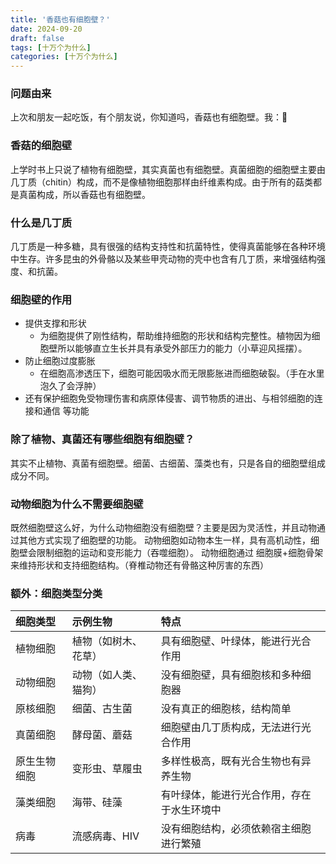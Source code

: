 ```yaml
---
title: '香菇也有细胞壁？'
date: 2024-09-20
draft: false
tags: [十万个为什么]
categories: [十万个为什么]
---
```


### 问题由来

上次和朋友一起吃饭，有个朋友说，你知道吗，香菇也有细胞壁。我：🤔

### 香菇的细胞壁

上学时书上只说了植物有细胞壁，其实真菌也有细胞壁。真菌细胞的细胞壁主要由几丁质（chitin）构成，而不是像植物细胞那样由纤维素构成。由于所有的菇类都是真菌构成，所以香菇也有细胞壁。

### 什么是几丁质

几丁质是一种多糖，具有很强的结构支持性和抗菌特性，使得真菌能够在各种环境中生存。许多昆虫的外骨骼以及某些甲壳动物的壳中也含有几丁质，来增强结构强度、和抗菌。

### 细胞壁的作用

- 提供支撑和形状
  - 为细胞提供了刚性结构，帮助维持细胞的形状和结构完整性。植物因为细胞壁所以能够直立生长并具有承受外部压力的能力（小草迎风摇摆）。
- 防止细胞过度膨胀
  - 在细胞高渗透压下，细胞可能因吸水而无限膨胀进而细胞破裂。（手在水里泡久了会浮肿）
- 还有保护细胞免受物理伤害和病原体侵害、调节物质的进出、与相邻细胞的连接和通信 等功能

### 除了植物、真菌还有哪些细胞有细胞壁？

其实不止植物、真菌有细胞壁。细菌、古细菌、藻类也有，只是各自的细胞壁组成成分不同。

### 动物细胞为什么不需要细胞壁

既然细胞壁这么好，为什么动物细胞没有细胞壁？主要是因为灵活性，并且动物通过其他方式实现了细胞壁的功能。
动物细胞如动物本生一样，具有高机动性，细胞壁会限制细胞的运动和变形能力（吞噬细胞）。
动物细胞通过 细胞膜+细胞骨架 来维持形状和支持细胞结构。（脊椎动物还有骨骼这种厉害的东西）

### 额外：细胞类型分类

| 细胞类型      | 示例生物             | 特点                                      |
|:--------------|:---------------------|:------------------------------------------|
| 植物细胞      | 植物（如树木、花草） | 具有细胞壁、叶绿体，能进行光合作用         |
| 动物细胞      | 动物（如人类、猫狗） | 没有细胞壁，具有细胞核和多种细胞器         |
| 原核细胞      | 细菌、古生菌          | 没有真正的细胞核，结构简单                 |
| 真菌细胞      | 酵母菌、蘑菇          | 细胞壁由几丁质构成，无法进行光合作用       |
| 原生生物细胞  | 变形虫、草履虫        | 多样性极高，既有光合生物也有异养生物       |
| 藻类细胞      | 海带、硅藻            | 有叶绿体，能进行光合作用，存在于水生环境中  |
| 病毒          | 流感病毒、HIV         | 没有细胞结构，必须依赖宿主细胞进行繁殖      |
